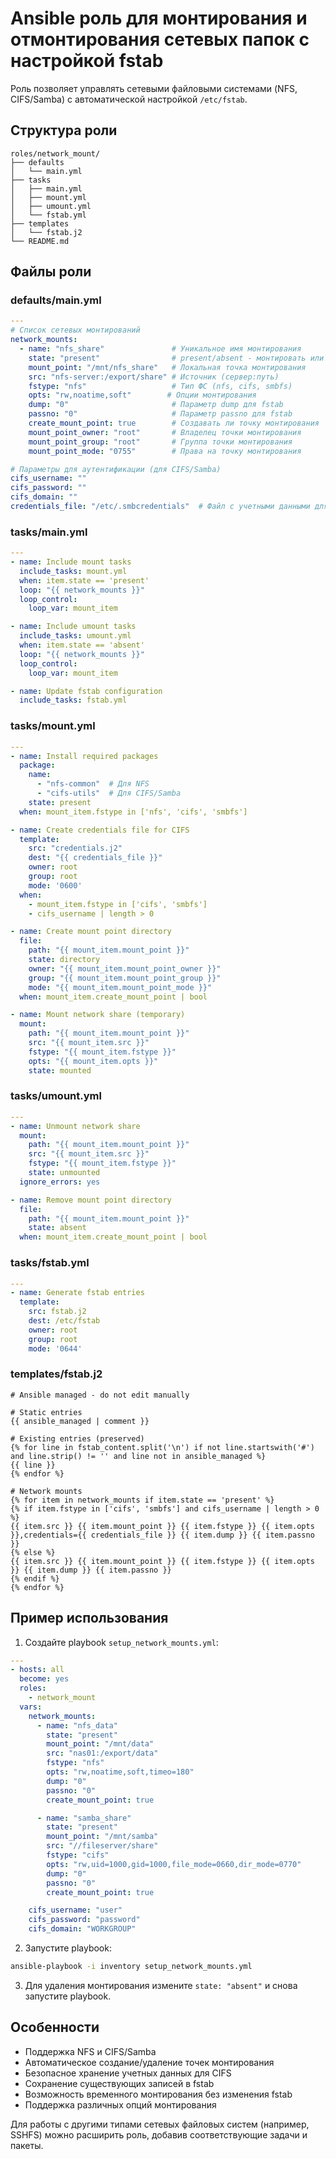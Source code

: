 # Ansible роль для монтирования и отмонтирования сетевых папок с настройкой fstab

Роль позволяет управлять сетевыми файловыми системами (NFS, CIFS/Samba) с автоматической настройкой `/etc/fstab`.

## Структура роли

```
roles/network_mount/
├── defaults
│   └── main.yml
├── tasks
│   ├── main.yml
│   ├── mount.yml
│   ├── umount.yml
│   └── fstab.yml
├── templates
│   └── fstab.j2
└── README.md
```

## Файлы роли

### defaults/main.yml

```yaml
---
# Список сетевых монтирований
network_mounts:
  - name: "nfs_share"               # Уникальное имя монтирования
    state: "present"                # present/absent - монтировать или удалить
    mount_point: "/mnt/nfs_share"   # Локальная точка монтирования
    src: "nfs-server:/export/share" # Источник (сервер:путь)
    fstype: "nfs"                   # Тип ФС (nfs, cifs, smbfs)
    opts: "rw,noatime,soft"        # Опции монтирования
    dump: "0"                       # Параметр dump для fstab
    passno: "0"                     # Параметр passno для fstab
    create_mount_point: true        # Создавать ли точку монтирования
    mount_point_owner: "root"       # Владелец точки монтирования
    mount_point_group: "root"       # Группа точки монтирования
    mount_point_mode: "0755"        # Права на точку монтирования

# Параметры для аутентификации (для CIFS/Samba)
cifs_username: ""
cifs_password: ""
cifs_domain: ""
credentials_file: "/etc/.smbcredentials"  # Файл с учетными данными для CIFS
```

### tasks/main.yml

```yaml
---
- name: Include mount tasks
  include_tasks: mount.yml
  when: item.state == 'present'
  loop: "{{ network_mounts }}"
  loop_control:
    loop_var: mount_item

- name: Include umount tasks
  include_tasks: umount.yml
  when: item.state == 'absent'
  loop: "{{ network_mounts }}"
  loop_control:
    loop_var: mount_item

- name: Update fstab configuration
  include_tasks: fstab.yml
```

### tasks/mount.yml

```yaml
---
- name: Install required packages
  package:
    name:
      - "nfs-common"  # Для NFS
      - "cifs-utils"  # Для CIFS/Samba
    state: present
  when: mount_item.fstype in ['nfs', 'cifs', 'smbfs']

- name: Create credentials file for CIFS
  template:
    src: "credentials.j2"
    dest: "{{ credentials_file }}"
    owner: root
    group: root
    mode: '0600'
  when:
    - mount_item.fstype in ['cifs', 'smbfs']
    - cifs_username | length > 0

- name: Create mount point directory
  file:
    path: "{{ mount_item.mount_point }}"
    state: directory
    owner: "{{ mount_item.mount_point_owner }}"
    group: "{{ mount_item.mount_point_group }}"
    mode: "{{ mount_item.mount_point_mode }}"
  when: mount_item.create_mount_point | bool

- name: Mount network share (temporary)
  mount:
    path: "{{ mount_item.mount_point }}"
    src: "{{ mount_item.src }}"
    fstype: "{{ mount_item.fstype }}"
    opts: "{{ mount_item.opts }}"
    state: mounted
```

### tasks/umount.yml

```yaml
---
- name: Unmount network share
  mount:
    path: "{{ mount_item.mount_point }}"
    src: "{{ mount_item.src }}"
    fstype: "{{ mount_item.fstype }}"
    state: unmounted
  ignore_errors: yes

- name: Remove mount point directory
  file:
    path: "{{ mount_item.mount_point }}"
    state: absent
  when: mount_item.create_mount_point | bool
```

### tasks/fstab.yml

```yaml
---
- name: Generate fstab entries
  template:
    src: fstab.j2
    dest: /etc/fstab
    owner: root
    group: root
    mode: '0644'
```

### templates/fstab.j2

```
# Ansible managed - do not edit manually

# Static entries
{{ ansible_managed | comment }}

# Existing entries (preserved)
{% for line in fstab_content.split('\n') if not line.startswith('#') and line.strip() != '' and line not in ansible_managed %}
{{ line }}
{% endfor %}

# Network mounts
{% for item in network_mounts if item.state == 'present' %}
{% if item.fstype in ['cifs', 'smbfs'] and cifs_username | length > 0 %}
{{ item.src }} {{ item.mount_point }} {{ item.fstype }} {{ item.opts }},credentials={{ credentials_file }} {{ item.dump }} {{ item.passno }}
{% else %}
{{ item.src }} {{ item.mount_point }} {{ item.fstype }} {{ item.opts }} {{ item.dump }} {{ item.passno }}
{% endif %}
{% endfor %}
```

## Пример использования

1. Создайте playbook `setup_network_mounts.yml`:

```yaml
---
- hosts: all
  become: yes
  roles:
    - network_mount
  vars:
    network_mounts:
      - name: "nfs_data"
        state: "present"
        mount_point: "/mnt/data"
        src: "nas01:/export/data"
        fstype: "nfs"
        opts: "rw,noatime,soft,timeo=180"
        dump: "0"
        passno: "0"
        create_mount_point: true

      - name: "samba_share"
        state: "present"
        mount_point: "/mnt/samba"
        src: "//fileserver/share"
        fstype: "cifs"
        opts: "rw,uid=1000,gid=1000,file_mode=0660,dir_mode=0770"
        dump: "0"
        passno: "0"
        create_mount_point: true

    cifs_username: "user"
    cifs_password: "password"
    cifs_domain: "WORKGROUP"
```

2. Запустите playbook:
```bash
ansible-playbook -i inventory setup_network_mounts.yml
```

3. Для удаления монтирования измените `state: "absent"` и снова запустите playbook.

## Особенности

- Поддержка NFS и CIFS/Samba
- Автоматическое создание/удаление точек монтирования
- Безопасное хранение учетных данных для CIFS
- Сохранение существующих записей в fstab
- Возможность временного монтирования без изменения fstab
- Поддержка различных опций монтирования

Для работы с другими типами сетевых файловых систем (например, SSHFS) можно расширить роль, добавив соответствующие задачи и пакеты.
